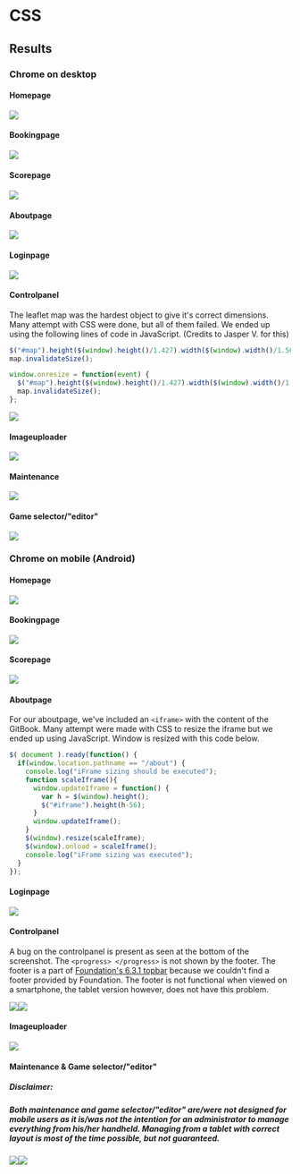 # CSS

## Results

### Chrome on desktop

#### Homepage

![](/assets/homepage.jpg)

#### Bookingpage

![](/assets/booking.jpg)

#### Scorepage

#### ![](/assets/scores.jpg)

#### Aboutpage

![](/assets/about.jpg)

#### Loginpage

![](/assets/login.jpg)

#### Controlpanel

The leaflet map was the hardest object to give it's correct dimensions. Many attempt with CSS were done, but all of them failed. We ended up using the following lines of code in JavaScript. \(Credits to Jasper V. for this\)

```js
$("#map").height($(window).height()/1.427).width($(window).width()/1.56);
map.invalidateSize();

window.onresize = function(event) {
  $("#map").height($(window).height()/1.427).width($(window).width()/1.56);
  map.invalidateSize();
};
```

![](/assets/controlpanel.jpg)

#### Imageuploader

![](/assets/upload.jpg)

#### Maintenance

![](/assets/maintenance.jpg)

#### Game selector/"editor"

![](/assets/editgame-booking.jpg)

### Chrome on mobile \(Android\)

#### Homepage

![](/assets/m.homepage.jpg)

#### Bookingpage

![](/assets/m.booking.jpg)

#### Scorepage

![](/assets/m.scores.jpg)

#### Aboutpage

For our aboutpage, we've included an `<iframe>` with the content of the GitBook. Many attempt were made with CSS to resize the iframe but we ended up using JavaScript. Window is resized with this code below.

```js
$( document ).ready(function() {
  if(window.location.pathname == "/about") {
    console.log("iFrame sizing should be executed");
    function scaleIframe(){
      window.updateIframe = function() {
        var h = $(window).height();
        $("#iframe").height(h-56);
      }
      window.updateIframe();
    }
    $(window).resize(scaleIframe);
    $(window).onload = scaleIframe();
    console.log("iFrame sizing was executed");
  }
});
```

#### Loginpage

![](/assets/m.login.jpg)

#### Controlpanel

A bug on the controlpanel is present as seen at the bottom of the screenshot. The `<progress> </progress>` is not shown by the footer. The footer is a part of [Foundation's 6.3.1 topbar](http://foundation.zurb.com/sites/docs/top-bar.html "Documentation Foundation Topbar") because we couldn't find a footer provided by Foundation. The footer is not functional when viewed on a smartphone, the tablet version however, does not have this problem.

![](/assets/m.controlpanel1.jpg)![](/assets/m.controlpanel2.jpg)

#### Imageuploader

![](/assets/m.upload.jpg)

#### Maintenance & Game selector/"editor"

##### Disclaimer:

##### Both maintenance and game selector/"editor" are/were not designed for mobile users as it is/was not the intention for an administrator to manage everything from his/her handheld. Managing from a tablet with correct layout is most of the time possible, but not guaranteed.

![](/assets/m.maintenance.jpg)![](/assets/m.game-booking-editor.jpg)

